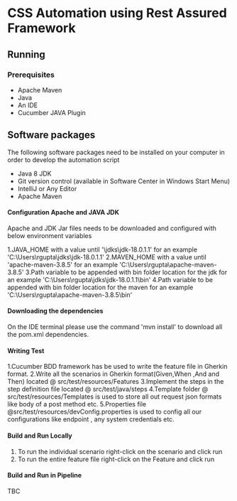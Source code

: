 # CSS Automation using Rest Assured Framework

## Running

### Prerequisites

* Apache Maven 
* Java
* An IDE
* Cucumber JAVA Plugin

## Software packages

The following software packages need to be installed on your computer in order to develop the automation script

* Java 8 JDK 
* Git version control (available in Software Center in Windows Start Menu) 
* IntelliJ or Any Editor
* Apache Maven

#### Configuration Apache and JAVA JDK

Apache and JDK Jar files needs to be downloaded and configured with below environment variables

1.JAVA_HOME with a value until '\jdks\jdk-18.0.1.1' for an example 'C:\Users\rgupta\jdks\jdk-18.0.1.1'
2.MAVEN_HOME with a value until 'apache-maven-3.8.5' for an example 'C:\Users\rgupta\apache-maven-3.8.5'
3.Path variable to be appended with bin folder location for the jdk for an example 'C:\Users\rgupta\jdks\jdk-18.0.1.1\bin'
4.Path variable to be appended with bin folder location for the maven for an example 'C:\Users\rgupta\apache-maven-3.8.5\bin'

#### Downloading the dependencies

On the IDE terminal please use the command 'mvn install' to download all the pom.xml dependencies.

#### Writing Test 

1.Cucumber BDD framework has be used to write the feature file in Gherkin format.
2.Write all the scenarios in Gherkin format(Given,When ,And and Then) located @ src/test/resources/Features
3.Implement the steps in the step definition file located @ src/test/java/steps
4.Template folder @ src/test/resources/Templates is used to store all out request json formats like body of a post method etc.
5.Properties file @src/test/resources/devConfig.properties is used to config all our configurations like endpoint , any system credentials etc. 

#### Build and Run Locally
1. To run the individual scenario right-click on the scenario and click run
2. To run the entire feature file right-click on the Feature and click run

#### Build and Run in Pipeline
TBC
